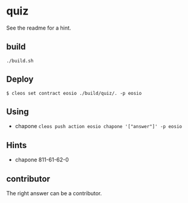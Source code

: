 # quiz

See the readme for a hint.

## build

```
./build.sh
```

## Deploy

```
$ cleos set contract eosio ./build/quiz/. -p eosio
```

## Using

- chapone `cleos push action eosio chapone '["answer"]' -p eosio`

## Hints

- chapone 811-61-62-0

## contributor

The right answer can be a contributor.

